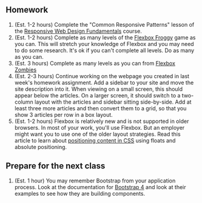 ## Homework
1. (Est. 1-2 hours) Complete the "Common Responsive Patterns" lesson of the [Responsive Web Design Fundamentals](https://www.udacity.com/course/responsive-web-design-fundamentals--ud893) course.
2. (Est. 1-2 hours) Complete as many levels of the [Flexbox Froggy](http://flexboxfroggy.com/) game as you can. This will stretch your knowledge of Flexbox and you may need to do some research. It's ok if you can't complete all levels. Do as many as you can.
3. (Est. 3 hours) Complete as many levels as you can from [Flexbox Zombies](http://flexboxzombies.com/)
4. (Est. 2-3 hours) Continue working on the webpage you created in last week's homework assignment. Add a sidebar to your site and move the site description into it. When viewing on a small screen, this should appear below the articles. On a larger screen, it should switch to a two-column layout with the articles and sidebar sitting side-by-side. Add at least three more articles and then convert them to a grid, so that you show 3 articles per row in a box layout.
5. (Est. 1-2 hours) Flexbox is relatively new and is not supported in older browsers. In most of your work, you'll use Flexbox. But an employer might want you to use one of the older layout strategies. Read this article to learn about [positioning content in CSS](http://learn.shayhowe.com/html-css/positioning-content/) using floats and absolute positioning.

## Prepare for the next class
1. (Est. 1 hour) You may remember Bootstrap from your application process. Look at the documentation for [Bootstrap 4](https://v4-alpha.getbootstrap.com/) and look at their examples to see how they are building components.

